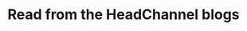 ---
layout: blogs
title: Read from the HeadChannel blogs
image: /assets/uploads/story.jpg
headline: The <strong>blog</strong>.
headline_para: 
showcategories: true
header_box: relative
---